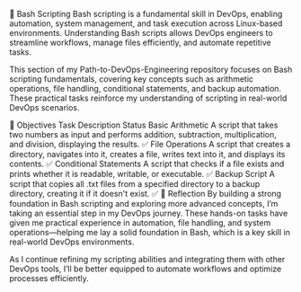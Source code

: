 🐚 Bash Scripting
Bash scripting is a fundamental skill in DevOps, enabling automation, system management, and task execution across Linux-based environments. Understanding Bash scripts allows DevOps engineers to streamline workflows, manage files efficiently, and automate repetitive tasks.

This section of my Path-to-DevOps-Engineering repository focuses on Bash scripting fundamentals, covering key concepts such as arithmetic operations, file handling, conditional statements, and backup automation. These practical tasks reinforce my understanding of scripting in real-world DevOps scenarios.

🎯 Objectives
Task	Description	Status
Basic Arithmetic	A script that takes two numbers as input and performs addition, subtraction, multiplication, and division, displaying the results.	✅
File Operations	A script that creates a directory, navigates into it, creates a file, writes text into it, and displays its contents.	✅
Conditional Statements	A script that checks if a file exists and prints whether it is readable, writable, or executable.	✅
Backup Script	A script that copies all .txt files from a specified directory to a backup directory, creating it if it doesn't exist.	✅
🚀 Reflection
By building a strong foundation in Bash scripting and exploring more advanced concepts, I’m taking an essential step in my DevOps journey. These hands-on tasks have given me practical experience in automation, file handling, and system operations—helping me lay a solid foundation in Bash, which is a key skill in real-world DevOps environments.

As I continue refining my scripting abilities and integrating them with other DevOps tools, I’ll be better equipped to automate workflows and optimize processes efficiently.

